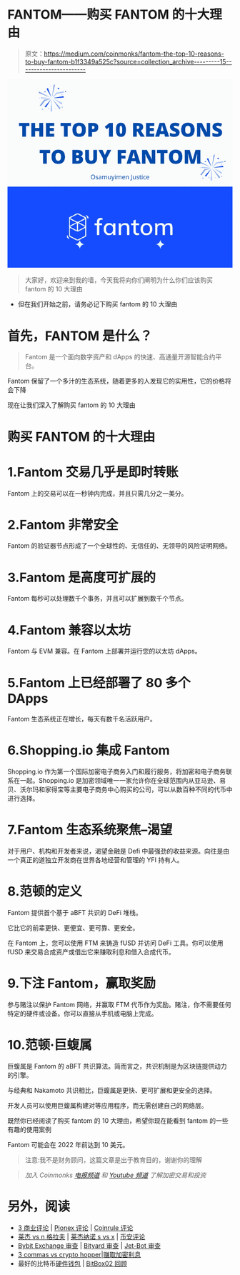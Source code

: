 # FANTOM——购买 FANTOM 的十大理由

> 原文：<https://medium.com/coinmonks/fantom-the-top-10-reasons-to-buy-fantom-b1f3349a525c?source=collection_archive---------15----------------------->

![](img/76f2d7b670caba3880a359a664ecf103.png)

> 大家好，欢迎来到我的墙，今天我将向你们阐明为什么你们应该购买 fantom 的 10 大理由

*   但在我们开始之前，请务必记下购买 fantom 的 10 大理由

# 首先，FANTOM 是什么？

> Fantom 是一个面向数字资产和 dApps 的快速、高通量开源智能合约平台。

Fantom 保留了一个多汁的生态系统，随着更多的人发现它的实用性，它的价格将会下降

现在让我们深入了解购买 fantom 的 10 大理由

# 购买 FANTOM 的十大理由

# 1.Fantom 交易几乎是即时转账

Fantom 上的交易可以在一秒钟内完成，并且只需几分之一美分。

# 2.Fantom 非常安全

Fantom 的验证器节点形成了一个全球性的、无信任的、无领导的风险证明网络。

# 3.Fantom 是高度可扩展的

Fantom 每秒可以处理数千个事务，并且可以扩展到数千个节点。

# 4.Fantom 兼容以太坊

Fantom 与 EVM 兼容。在 Fantom 上部署并运行您的以太坊 dApps。

# 5.Fantom 上已经部署了 80 多个 DApps

Fantom 生态系统正在增长，每天有数千名活跃用户。

# 6.Shopping.io 集成 Fantom

Shopping.io 作为第一个国际加密电子商务入门和履行服务，将加密和电子商务联系在一起。Shopping.io 是加密领域唯一一家允许你在全球范围内从亚马逊、易贝、沃尔玛和家得宝等主要电子商务中心购买的公司，可以从数百种不同的代币中进行选择。

# 7.Fantom 生态系统聚焦–渴望

对于用户、机构和开发者来说，渴望金融是 Defi 中最强劲的收益来源。向往是由一个真正的道独立开发商在世界各地经营和管理的 YFI 持有人。

# 8.范顿的定义

Fantom 提供首个基于 aBFT 共识的 DeFi 堆栈。

它比它的前辈更快、更便宜、更可靠、更安全。

在 Fantom 上，您可以使用 FTM 来铸造 fUSD 并访问 DeFi 工具。你可以使用 fUSD 来交易合成资产或借出它来赚取利息和借入合成代币。

# 9.下注 Fantom，赢取奖励

参与赌注以保护 Fantom 网络，并赢取 FTM 代币作为奖励。赌注，你不需要任何特定的硬件或设备。你可以直接从手机或电脑上完成。

# 10.范顿·巨蝮属

巨蝮属是 Fantom 的 aBFT 共识算法。简而言之，共识机制是为区块链提供动力的引擎。

与经典和 Nakamoto 共识相比，巨蝮属是更快、更可扩展和更安全的选择。

开发人员可以使用巨蝮属构建对等应用程序，而无需创建自己的网络层。

既然你已经阅读了购买 fantom 的 10 大理由，希望你现在能看到 fantom 的一些有趣的使用案例

Fantom 可能会在 2022 年前达到 10 美元。

> 注意:我不是财务顾问，这篇文章是出于教育目的，谢谢你的理解

> *加入 Coinmonks* [*电报频道*](https://t.me/coincodecap) *和* [*Youtube 频道*](https://www.youtube.com/c/coinmonks/videos) *了解加密交易和投资*

# 另外，阅读

*   [3 商业评论](/coinmonks/3commas-review-an-excellent-crypto-trading-bot-2020-1313a58bec92) | [Pionex 评论](https://coincodecap.com/pionex-review-exchange-with-crypto-trading-bot) | [Coinrule 评论](/coinmonks/coinrule-review-2021-a-beginner-friendly-crypto-trading-bot-daf0504848ba)
*   [莱杰 vs n 格拉夫](/coinmonks/ledger-vs-ngrave-zero-7e40f0c1d694) | [莱杰纳诺 s vs x](/coinmonks/ledger-nano-s-vs-x-battery-hardware-price-storage-59a6663fe3b0) | [币安评论](/coinmonks/binance-review-ee10d3bf3b6e)
*   [Bybit Exchange 审查](/coinmonks/bybit-exchange-review-dbd570019b71) | [Bityard 审查](https://coincodecap.com/bityard-reivew) | [Jet-Bot 审查](https://coincodecap.com/jet-bot-review)
*   [3 commas vs crypto hopper](/coinmonks/3commas-vs-pionex-vs-cryptohopper-best-crypto-bot-6a98d2baa203)|[赚取加密利息](/coinmonks/earn-crypto-interest-b10b810fdda3)
*   最好的比特币[硬件钱包](/coinmonks/hardware-wallets-dfa1211730c6) | [BitBox02 回顾](/coinmonks/bitbox02-review-your-swiss-bitcoin-hardware-wallet-c36c88fff29)